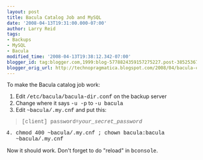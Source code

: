 ```yaml
---
layout: post
title: Bacula Catalog Job and MySQL
date: '2008-04-13T19:31:00.000-07:00'
author: Larry Reid
tags:
- Backups
- MySQL
- Bacula
modified_time: '2008-04-13T19:38:12.342-07:00'
blogger_id: tag:blogger.com,1999:blog-5778824359157275227.post-3852536745549265637
blogger_orig_url: http://technopragmatica.blogspot.com/2008/04/bacula-catalog-job-and-mysql.html
---
```


To make the Bacula catalog job work:  
<ol><li>Edit <span style="font-family: courier
new;">/etc/bacula/bacula-dir.conf</span> on the backup
server</li><li>Change where it says <span style="font-family: courier
new;">-u<user> -p<password></span> to <span style="font-family: courier
new;">-u bacula</span></li><li>Edit <span style="font-family: courier
new;">~bacula/.my.cnf</span> and put this:</li></ol><blockquote
style="font-family: courier new;">[client]  
password=<span style="font-style:
italic;">your_secret_password</span></blockquote><ol style="font-family:
courier new;"><li value="4">chmod 400 ~bacula/.my.cnf ; chown
bacula:bacula ~bacula/.my.cnf</li></ol>Now it should work. Don't forget
to do "reload" in <span style="font-family: courier
new;">bconsole</span>.</password></user>
</span>

